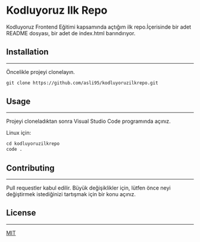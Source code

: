# Kodluyoruz Ilk Repo
Kodluyoruz Frontend Eğitimi kapsamında açtığım ilk repo.İçerisinde bir adet README dosyası, bir adet de index.html barındırıyor.

## Installation
---
Öncelikle projeyi clonelayın. 
```html 
git clone https://github.com/asli95/kodluyoruzilkrepo.git
```
## Usage
---
Projeyi cloneladıktan sonra Visual Studio Code programında açınız.

Linux için:
```html
cd kodluyoruzilkrepo
code .
```
## Contributing
---

Pull requestler kabul edilir. Büyük değişiklikler için, lütfen önce neyi değiştirmek istediğinizi tartışmak için bir konu açınız.

## License
---
[MIT](https://choosealicense.com/licenses/mit/)



